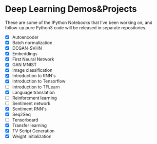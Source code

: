 #  Deep Learning Demos&Projects
These are some of the IPython Notebooks that I've been working on, and follow-up pure Python3 code will be released in separate repositories.

- [x] Autoencoder
- [x] Batch normalization
- [x] DCGAN-SVHN
- [x] Embeddings
- [x] First Neural Network
- [x] GAN MNIST
- [x] Image classification
- [x] Introduction to RNN's
- [x] Introduction to Tensorflow
- [ ] Introduction to TFLearn
- [x] Language translation
- [ ] Reinforcment learning
- [ ] Sentiment network
- [x] Sentiment RNN's
- [x] Seq2Seq
- [ ] Tensorboard
- [x] Transfer learning
- [x] TV Script Generation
- [x] Weight initialization
